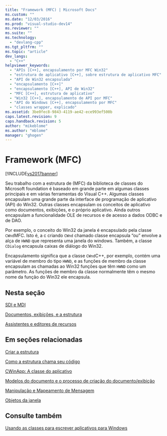 ```yaml
---
title: "Framework (MFC) | Microsoft Docs"
ms.custom: ""
ms.date: "12/03/2016"
ms.prod: "visual-studio-dev14"
ms.reviewer: ""
ms.suite: ""
ms.technology: 
  - "devlang-cpp"
ms.tgt_pltfrm: ""
ms.topic: "article"
dev_langs: 
  - "C++"
helpviewer_keywords: 
  - "APIs [C++], encapsulamento por MFC Win32"
  - "estrutura de aplicativo [C++], sobre estrutura de aplicativo MFC"
  - "API de Win32 encapsulada"
  - "encapsulamento [C++]"
  - "encapsulamento [C++], API de Win32"
  - "MFC [C++], estrutura de aplicativo"
  - "Win32 [C++], encapsulamento de API por MFC"
  - "API do Windows [C++], encapsulamento por MFC"
  - "classes wrapper, explicado"
ms.assetid: 3be0fec8-9843-4119-ae42-ece993ef500b
caps.latest.revision: 9
caps.handback.revision: 5
author: "mikeblome"
ms.author: "mblome"
manager: "ghogen"
---
```

# Framework (MFC)
[!INCLUDE[vs2017banner](../assembler/inline/includes/vs2017banner.md)]

Seu trabalho com a estrutura de \(MFC\) da biblioteca de classes do Microsoft foundation é baseado em grande parte em algumas classes principais e em várias ferramentas do Visual C\+\+.  Algumas classes encapsulam uma grande parte da interface de programação de aplicativo \(API\) do Win32.  Outras classes encapsulam os conceitos de aplicativo como documentos, exibições, e o próprio aplicativo.  Ainda outros encapsulam a funcionalidade OLE de recursos e de acesso a dados ODBC e de DAO.  
  
 Por exemplo, o conceito do Win32 da janela é encapsulado pela classe `CWnd`MFC.  Isto é, a c criando `CWnd` chamado classe encapsula “ou” envolve a alça de `HWND` que representa uma janela do windows.  Também, a classe `CDialog` encapsula caixas de diálogo do Win32.  
  
 Encapsulamento significa que a classe `CWnd`C\+\+, por exemplo, contém uma variável de membro do tipo `HWND`, e as funções de membro da classe encapsulam as chamadas ao Win32 funções que têm `HWND` como um parâmetro.  As funções de membro da classe normalmente têm o mesmo nome da função do Win32 ele encapsula.  
  
## Nesta seção  
 [SDI e MDI](../mfc/sdi-and-mdi.md)  
  
 [Documentos, exibições, e a estrutura](../mfc/documents-views-and-the-framework.md)  
  
 [Assistentes e editores de recursos](../Topic/Wizards%20and%20the%20Resource%20Editors.md)  
  
## Em seções relacionadas  
 [Criar a estrutura](../mfc/building-on-the-framework.md)  
  
 [Como a estrutura chama seu código](../mfc/how-the-framework-calls-your-code.md)  
  
 [CWinApp: A classe do aplicativo](../Topic/CWinApp:%20The%20Application%20Class.md)  
  
 [Modelos do documento e o processo de criação do documento\/exibição](../mfc/document-templates-and-the-document-view-creation-process.md)  
  
 [Manipulação e Mapeamento de Mensagem](../mfc/message-handling-and-mapping.md)  
  
 [Objetos da janela](../mfc/window-objects.md)  
  
## Consulte também  
 [Usando as classes para escrever aplicativos para Windows](../Topic/Using%20the%20Classes%20to%20Write%20Applications%20for%20Windows.md)